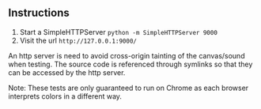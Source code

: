 Instructions
------------

1. Start a SimpleHTTPServer `python -m SimpleHTTPServer 9000`
2. Visit the url `http://127.0.0.1:9000/`

An http server is need to avoid cross-origin tainting of the canvas/sound when testing.
The source code is referenced through symlinks so that they can be accessed by the http server.

Note: These tests are only guaranteed to run on Chrome as each browser interprets colors in a different way.
